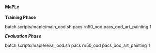 #### MaPLe

**Training Phase**

batch scripts/maple/main_ood.sh pacs rn50_ood pacs_ood_art_painting 1 


***Evaluation Phase***

batch scripts/maple/eval_ood.sh pacs rn50_ood pacs_ood_art_painting 1 
